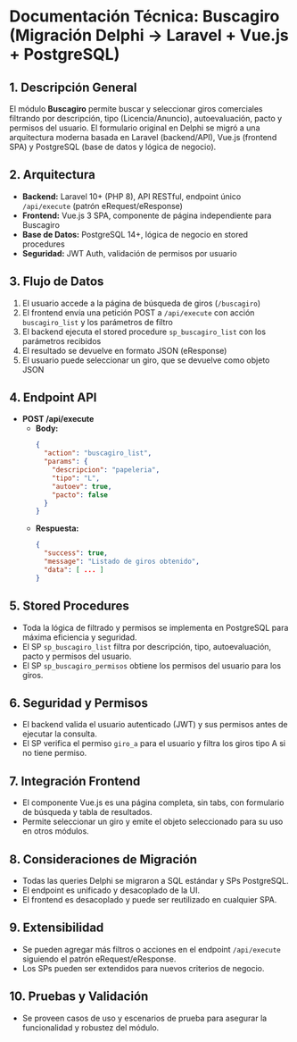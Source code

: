 # Documentación Técnica: Buscagiro (Migración Delphi → Laravel + Vue.js + PostgreSQL)

## 1. Descripción General
El módulo **Buscagiro** permite buscar y seleccionar giros comerciales filtrando por descripción, tipo (Licencia/Anuncio), autoevaluación, pacto y permisos del usuario. El formulario original en Delphi se migró a una arquitectura moderna basada en Laravel (backend/API), Vue.js (frontend SPA) y PostgreSQL (base de datos y lógica de negocio).

## 2. Arquitectura
- **Backend:** Laravel 10+ (PHP 8), API RESTful, endpoint único `/api/execute` (patrón eRequest/eResponse)
- **Frontend:** Vue.js 3 SPA, componente de página independiente para Buscagiro
- **Base de Datos:** PostgreSQL 14+, lógica de negocio en stored procedures
- **Seguridad:** JWT Auth, validación de permisos por usuario

## 3. Flujo de Datos
1. El usuario accede a la página de búsqueda de giros (`/buscagiro`)
2. El frontend envía una petición POST a `/api/execute` con acción `buscagiro_list` y los parámetros de filtro
3. El backend ejecuta el stored procedure `sp_buscagiro_list` con los parámetros recibidos
4. El resultado se devuelve en formato JSON (eResponse)
5. El usuario puede seleccionar un giro, que se devuelve como objeto JSON

## 4. Endpoint API
- **POST /api/execute**
  - **Body:**
    ```json
    {
      "action": "buscagiro_list",
      "params": {
        "descripcion": "papeleria",
        "tipo": "L",
        "autoev": true,
        "pacto": false
      }
    }
    ```
  - **Respuesta:**
    ```json
    {
      "success": true,
      "message": "Listado de giros obtenido",
      "data": [ ... ]
    }
    ```

## 5. Stored Procedures
- Toda la lógica de filtrado y permisos se implementa en PostgreSQL para máxima eficiencia y seguridad.
- El SP `sp_buscagiro_list` filtra por descripción, tipo, autoevaluación, pacto y permisos del usuario.
- El SP `sp_buscagiro_permisos` obtiene los permisos del usuario para los giros.

## 6. Seguridad y Permisos
- El backend valida el usuario autenticado (JWT) y sus permisos antes de ejecutar la consulta.
- El SP verifica el permiso `giro_a` para el usuario y filtra los giros tipo A si no tiene permiso.

## 7. Integración Frontend
- El componente Vue.js es una página completa, sin tabs, con formulario de búsqueda y tabla de resultados.
- Permite seleccionar un giro y emite el objeto seleccionado para su uso en otros módulos.

## 8. Consideraciones de Migración
- Todas las queries Delphi se migraron a SQL estándar y SPs PostgreSQL.
- El endpoint es unificado y desacoplado de la UI.
- El frontend es desacoplado y puede ser reutilizado en cualquier SPA.

## 9. Extensibilidad
- Se pueden agregar más filtros o acciones en el endpoint `/api/execute` siguiendo el patrón eRequest/eResponse.
- Los SPs pueden ser extendidos para nuevos criterios de negocio.

## 10. Pruebas y Validación
- Se proveen casos de uso y escenarios de prueba para asegurar la funcionalidad y robustez del módulo.
